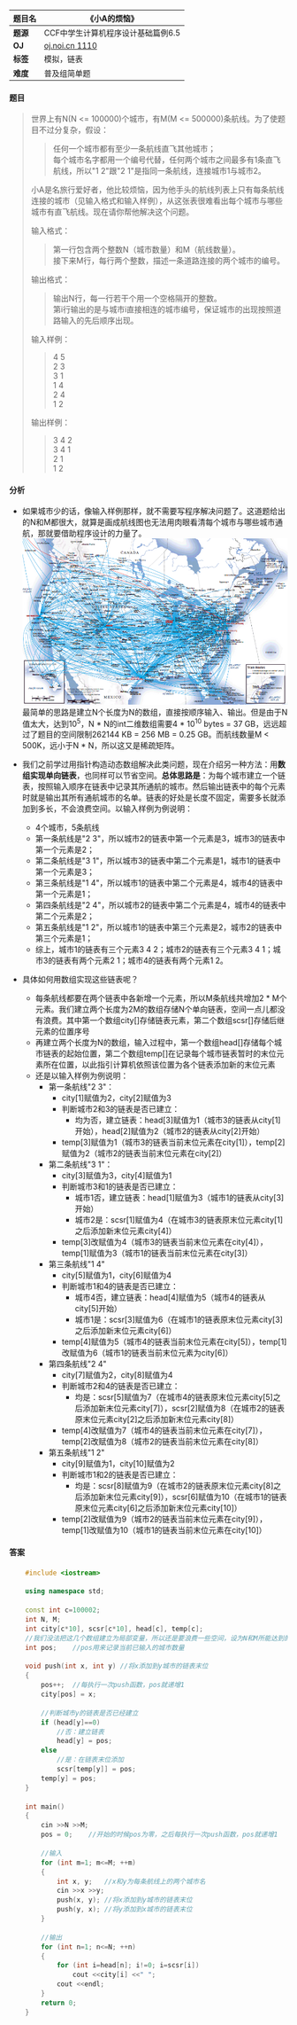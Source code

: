 |题目名|《小A的烦恼》|  
|---|---|  
|**题源**|CCF中学生计算机程序设计基础篇例6.5|  
|**OJ**|[oj.noi.cn 1110](http://oj.noi.cn/oj/#main/show/1110)|  
|**标签**|模拟，链表|  
|**难度**|普及组简单题|  

#### 题目  

> 世界上有N(N <= 100000)个城市，有M(M <= 500000)条航线。为了使题目不过分复杂，假设：  
>> 任何一个城市都有至少一条航线直飞其他城市；  
>> 每个城市名字都用一个编号代替，任何两个城市之间最多有1条直飞航线，所以"1 2"跟"2 1"是指同一条航线，连接城市1与城市2。  
> 
> 小A是名旅行爱好者，他比较烦恼，因为他手头的航线列表上只有每条航线连接的城市（见输入格式和输入样例），从这张表很难看出每个城市与哪些城市有直飞航线。现在请你帮他解决这个问题。
> 
> 输入格式：  
>> 第一行包含两个整数N（城市数量）和M（航线数量）。  
>> 接下来M行，每行两个整数，描述一条道路连接的两个城市的编号。
>
> 输出格式：  
>> 输出N行，每一行若干个用一个空格隔开的整数。  
>> 第i行输出的是与城市i直接相连的城市编号，保证城市的出现按照道路输入的先后顺序出现。  
>
> 输入样例：  
>> 4 5  
>> 2 3  
>> 3 1  
>> 1 4  
>> 2 4  
>> 1 2  
>> 
> 输出样例：  
>> 3 4 2  
>> 3 4 1  
>> 2 1  
>> 1 2  

#### 分析  

* 如果城市少的话，像输入样例那样，就不需要写程序解决问题了。这道题给出的N和M都很大，就算是画成航线图也无法用肉眼看清每个城市与哪些城市通航，那就要借助程序设计的力量了。  
![](/diagrams/oj.noi.cn%201110%20小A的烦恼2.gif)  
最简单的思路是建立N个长度为N的数组，直接按顺序输入、输出。但是由于N值太大，达到10<sup>5</sup>，N * N的int二维数组需要4 * 10<sup>10</sup> bytes = 37 GB，远远超过了题目的空间限制262144 KB = 256 MB = 0.25 GB。而航线数量M < 500K，远小于N * N，所以这又是稀疏矩阵。  

* 我们之前学过用指针构造动态数组解决此类问题，现在介绍另一种方法：用**数组实现单向链表**，也同样可以节省空间。**总体思路是**：为每个城市建立一个链表，按照输入顺序在链表中记录其所通航的城市。然后输出链表中的每个元素时就是输出其所有通航城市的名单。链表的好处是长度不固定，需要多长就添加到多长，不会浪费空间。以输入样例为例说明：  
	* 4个城市，5条航线  
	* 第一条航线是"2 3"，所以城市2的链表中第一个元素是3，城市3的链表中第一个元素是2；  
	* 第二条航线是"3 1"，所以城市3的链表中第二个元素是1，城市1的链表中第一个元素是3；  
	* 第三条航线是"1 4"，所以城市1的链表中第二个元素是4，城市4的链表中第一个元素是1；  
	* 第四条航线是"2 4"，所以城市2的链表中第二个元素是4，城市4的链表中第二个元素是2；  
	* 第五条航线是"1 2"，所以城市1的链表中第三个元素是2，城市2的链表中第三个元素是1；  
	* 综上，城市1的链表有三个元素3 4 2；城市2的链表有三个元素3 4 1；城市3的链表有两个元素2 1；城市4的链表有两个元素1 2。  

* 具体如何用数组实现这些链表呢？  
	* 每条航线都要在两个链表中各新增一个元素，所以M条航线共增加2 * M个元素。我们建立两个长度为2M的数组存储N个单向链表，空间一点儿都没有浪费。其中第一个数组city[]存储链表元素，第二个数组scsr[]存储后继元素的位置序号  
	* 再建立两个长度为N的数组，输入过程中，第一个数组head[]存储每个城市链表的起始位置，第二个数组temp[]在记录每个城市链表暂时的末位元素所在位置，以此指引计算机依照该位置为各个链表添加新的末位元素  
	* 还是以输入样例为例说明：  
		* 第一条航线"2 3"：
			* city[1]赋值为2，city[2]赋值为3
			* 判断城市2和3的链表是否已建立：  
				* 均为否，建立链表：head[3]赋值为1（城市3的链表从city[1]开始），head[2]赋值为2（城市2的链表从city[2]开始）
			* temp[3]赋值为1（城市3的链表当前末位元素在city[1]），temp[2]赋值为2（城市2的链表当前末位元素在city[2]）  
		* 第二条航线"3 1"：
			* city[3]赋值为3，city[4]赋值为1  
			* 判断城市3和1的链表是否已建立：  
				* 城市1否，建立链表：head[1]赋值为3（城市1的链表从city[3]开始）  
				* 城市2是：scsr[1]赋值为4（在城市3的链表原末位元素city[1]之后添加新末位元素city[4]）  
			* temp[3]改赋值为4（城市3的链表当前末位元素在city[4]），temp[1]赋值为3（城市1的链表当前末位元素在city[3]）  
		* 第三条航线"1 4"  
			* city[5]赋值为1，city[6]赋值为4  
			* 判断城市1和4的链表是否已建立：  
				* 城市4否，建立链表：head[4]赋值为5（城市4的链表从city[5]开始）  
				* 城市1是：scsr[3]赋值为6（在城市1的链表原末位元素city[3]之后添加新末位元素city[6]）
			* temp[4]赋值为5（城市4的链表当前末位元素在city[5]），temp[1]改赋值为6（城市1的链表当前末位元素为city[6]）  
		* 第四条航线"2 4"  
			* city[7]赋值为2，city[8]赋值为4  
			* 判断城市2和4的链表是否已建立：  
				* 均是：scsr[5]赋值为7（在城市4的链表原末位元素city[5]之后添加新末位元素city[7]），scsr[2]赋值为8（在城市2的链表原末位元素city[2]之后添加新末位元素city[8]）  
			* temp[4]改赋值为7（城市4的链表当前末位元素在city[7]），temp[2]改赋值为8（城市2的链表当前末位元素在city[8]）  
		* 第五条航线"1 2"  
			* city[9]赋值为1，city[10]赋值为2  
			* 判断城市1和2的链表是否已建立：  
				* 均是：scsr[8]赋值为9（在城市2的链表原末位元素city[8]之后添加新末位元素city[9]），scsr[6]赋值为10（在城市1的链表原末位元素city[6]之后添加新末位元素city[10]）  
			* temp[2]改赋值为9（城市2的链表当前末位元素在city[9]），temp[1]改赋值为10（城市1的链表当前末位元素在city[10]）  

#### 答案  
```cpp
	#include <iostream>

	using namespace std;

	const int c=100002;
	int N, M;
	int city[c*10], scsr[c*10], head[c], temp[c];
	//我们没法把这几个数组建立为局部变量，所以还是要浪费一些空间，设为N和M所能达到的最大值 
	int pos;	//pos用来记录当前已输入的城市数量 

	void push(int x, int y)	//将x添加到y城市的链表末位 
	{
		pos++;	//每执行一次push函数，pos就递增1 
		city[pos] = x;

		//判断城市y的链表是否已经建立
		if (head[y]==0)
			//否：建立链表
			head[y] = pos;
		else
			//是：在链表末位添加
			scsr[temp[y]] = pos;
		temp[y] = pos;
	}

	int main()
	{	 
		cin >>N >>M;
		pos = 0;	//开始的时候pos为零，之后每执行一次push函数，pos就递增1 

		//输入 
		for (int m=1; m<=M; ++m)
		{
			int x, y;	//x和y为每条航线上的两个城市名
			cin >>x >>y;
			push(x, y);	//将x添加到y城市的链表末位
			push(y, x);	//将y添加到x城市的链表末位
		}

		//输出 
		for (int n=1; n<=N; ++n)
		{
			for (int i=head[n]; i!=0; i=scsr[i])
				cout <<city[i] <<" ";
			cout <<endl;
		}
		return 0;
	}
```
